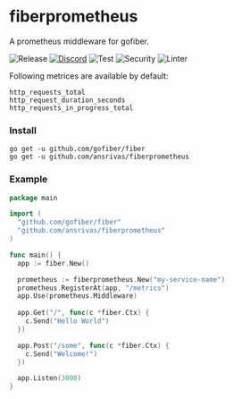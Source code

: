 # fiberprometheus
  
A prometheus middleware for gofiber.

![Release](https://img.shields.io/github/release/ansrivas/fiberprometheus.svg)
[![Discord](https://img.shields.io/badge/discord-join%20channel-7289DA)](https://gofiber.io/discord)
![Test](https://github.com/ansrivas/fiberprometheus/workflows/Test/badge.svg)
![Security](https://github.com/ansrivas/fiberprometheus/workflows/Security/badge.svg)
![Linter](https://github.com/ansrivas/fiberprometheus/workflows/Linter/badge.svg)

Following metrices are available by default:
```
http_requests_total
http_request_duration_seconds
http_requests_in_progress_total
```

### Install
```
go get -u github.com/gofiber/fiber
go get -u github.com/ansrivas/fiberprometheus
```
### Example
```go
package main

import (
  "github.com/gofiber/fiber"
  "github.com/ansrivas/fiberprometheus"
)

func main() {
  app := fiber.New()

  prometheus := fiberprometheus.New("my-service-name")
  prometheus.RegisterAt(app, "/metrics")
  app.Use(prometheus.Middleware)
  
  app.Get("/", func(c *fiber.Ctx) {
    c.Send("Hello World")
  })

  app.Post("/some", func(c *fiber.Ctx) {
    c.Send("Welcome!")
  })

  app.Listen(3000)
}
```

